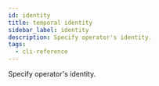 ```yaml
---
id: identity
title: temporal identity
sidebar_label: identity
description: Specify operator's identity.
tags:
  - cli-reference
---
```


Specify operator's identity.
